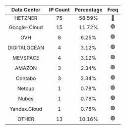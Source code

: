 | Data Center | IP Count | Percentage | Freq |
|:------------:|:--------:|:-----------:|:-----:|
| HETZNER | 75 | 58.59% | 🔴 |
| Google-Cloud | 15 | 11.72% | 🟢 |
| OVH | 8 | 6.25% | 🟢 |
| DIGITALOCEAN | 4 | 3.12% | 🟢 |
| MEVSPACE | 4 | 3.12% | 🟢 |
| AMAZON | 3 | 2.34% | 🟢 |
| Contabo | 3 | 2.34% | 🟢 |
| Netcup | 1 | 0.78% | 🟢 |
| Nubes | 1 | 0.78% | 🟢 |
| Yandex.Cloud | 1 | 0.78% | 🟢 |
| OTHER | 13 | 10.16% | 🟢 |